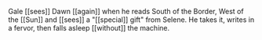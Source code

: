 Gale [[sees]] Dawn [[again]] when he reads South of the Border, West of the [[Sun]] and [[sees]] a "[[special]] gift" from Selene. He takes it, writes in a fervor, then falls asleep [[without]] the machine.